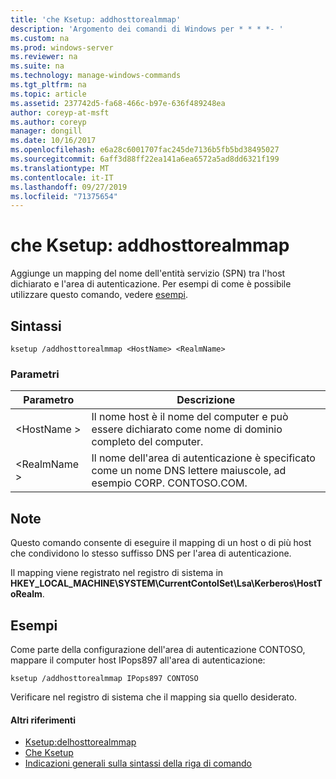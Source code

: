 ```yaml
---
title: 'che Ksetup: addhosttorealmmap'
description: 'Argomento dei comandi di Windows per * * * *- '
ms.custom: na
ms.prod: windows-server
ms.reviewer: na
ms.suite: na
ms.technology: manage-windows-commands
ms.tgt_pltfrm: na
ms.topic: article
ms.assetid: 237742d5-fa68-466c-b97e-636f489248ea
author: coreyp-at-msft
ms.author: coreyp
manager: dongill
ms.date: 10/16/2017
ms.openlocfilehash: e6a28c6001707fac245de7136b5fb5bd38495027
ms.sourcegitcommit: 6aff3d88ff22ea141a6ea6572a5ad8dd6321f199
ms.translationtype: MT
ms.contentlocale: it-IT
ms.lasthandoff: 09/27/2019
ms.locfileid: "71375654"
---
```

# <a name="ksetupaddhosttorealmmap"></a>che Ksetup: addhosttorealmmap



Aggiunge un mapping del nome dell'entità servizio (SPN) tra l'host dichiarato e l'area di autenticazione. Per esempi di come è possibile utilizzare questo comando, vedere [esempi](#BKMK_Examples).

## <a name="syntax"></a>Sintassi

```
ksetup /addhosttorealmmap <HostName> <RealmName>
```

### <a name="parameters"></a>Parametri

|Parametro|Descrizione|
|---------|-----------|
|\<HostName >|Il nome host è il nome del computer e può essere dichiarato come nome di dominio completo del computer.|
|\<RealmName >|Il nome dell'area di autenticazione è specificato come un nome DNS lettere maiuscole, ad esempio CORP. CONTOSO.COM.|

## <a name="remarks"></a>Note

Questo comando consente di eseguire il mapping di un host o di più host che condividono lo stesso suffisso DNS per l'area di autenticazione.

Il mapping viene registrato nel registro di sistema in **HKEY_LOCAL_MACHINE\SYSTEM\CurrentContolSet\Lsa\Kerberos\HostToRealm**.

## <a name="BKMK_Examples"></a>Esempi

Come parte della configurazione dell'area di autenticazione CONTOSO, mappare il computer host IPops897 all'area di autenticazione:
```
ksetup /addhosttorealmmap IPops897 CONTOSO
```
Verificare nel registro di sistema che il mapping sia quello desiderato.

#### <a name="additional-references"></a>Altri riferimenti

-   [Ksetup:delhosttorealmmap](ksetup-delhosttorealmmap.md)
-   [Che Ksetup](ksetup.md)
-   [Indicazioni generali sulla sintassi della riga di comando](command-line-syntax-key.md)